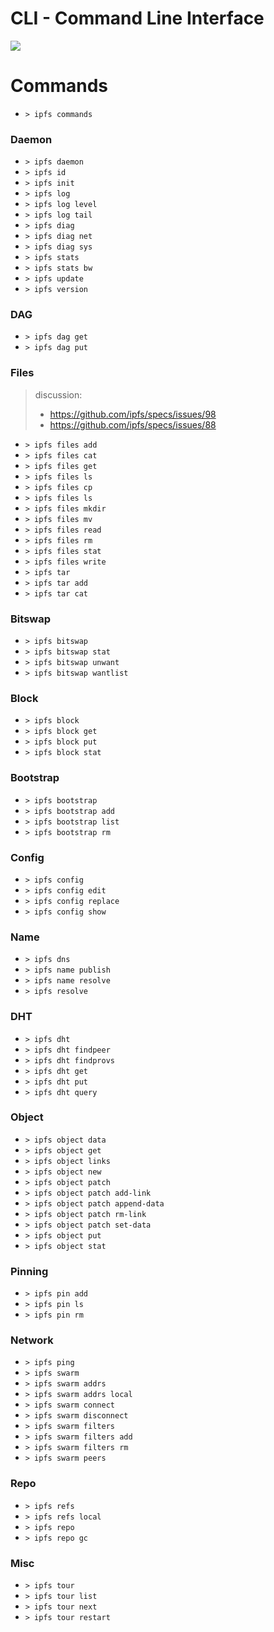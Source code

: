 CLI - Command Line Interface
============================

![](https://img.shields.io/badge/status-wip-orange.svg?style=flat-square)

# Commands

- `> ipfs commands`

### Daemon

- `> ipfs daemon`
- `> ipfs id`
- `> ipfs init`
- `> ipfs log`
- `> ipfs log level`
- `> ipfs log tail`
- `> ipfs diag`
- `> ipfs diag net`
- `> ipfs diag sys`
- `> ipfs stats`
- `> ipfs stats bw`
- `> ipfs update`
- `> ipfs version`

### DAG

- `> ipfs dag get`
- `> ipfs dag put`

### Files

> discussion:
> - https://github.com/ipfs/specs/issues/98
> - https://github.com/ipfs/specs/issues/88

- `> ipfs files add`
- `> ipfs files cat`
- `> ipfs files get`
- `> ipfs files ls`
- `> ipfs files cp`
- `> ipfs files ls`
- `> ipfs files mkdir`
- `> ipfs files mv`
- `> ipfs files read`
- `> ipfs files rm`
- `> ipfs files stat`
- `> ipfs files write`
- `> ipfs tar`
- `> ipfs tar add`
- `> ipfs tar cat`

### Bitswap

- `> ipfs bitswap`
- `> ipfs bitswap stat`
- `> ipfs bitswap unwant`
- `> ipfs bitswap wantlist`

### Block

- `> ipfs block`
- `> ipfs block get`
- `> ipfs block put`
- `> ipfs block stat`

### Bootstrap

- `> ipfs bootstrap`
- `> ipfs bootstrap add`
- `> ipfs bootstrap list`
- `> ipfs bootstrap rm`

### Config

- `> ipfs config`
- `> ipfs config edit`
- `> ipfs config replace`
- `> ipfs config show`

### Name

- `> ipfs dns`
- `> ipfs name publish`
- `> ipfs name resolve`
- `> ipfs resolve`

### DHT

- `> ipfs dht`
- `> ipfs dht findpeer`
- `> ipfs dht findprovs`
- `> ipfs dht get`
- `> ipfs dht put`
- `> ipfs dht query`

### Object

- `> ipfs object data`
- `> ipfs object get`
- `> ipfs object links`
- `> ipfs object new`
- `> ipfs object patch`
- `> ipfs object patch add-link`
- `> ipfs object patch append-data`
- `> ipfs object patch rm-link`
- `> ipfs object patch set-data`
- `> ipfs object put`
- `> ipfs object stat`

### Pinning

- `> ipfs pin add`
- `> ipfs pin ls`
- `> ipfs pin rm`

### Network

- `> ipfs ping`
- `> ipfs swarm`
- `> ipfs swarm addrs`
- `> ipfs swarm addrs local`
- `> ipfs swarm connect`
- `> ipfs swarm disconnect`
- `> ipfs swarm filters`
- `> ipfs swarm filters add`
- `> ipfs swarm filters rm`
- `> ipfs swarm peers`

### Repo

- `> ipfs refs`
- `> ipfs refs local`
- `> ipfs repo`
- `> ipfs repo gc`

### Misc

- `> ipfs tour`
- `> ipfs tour list`
- `> ipfs tour next`
- `> ipfs tour restart`
